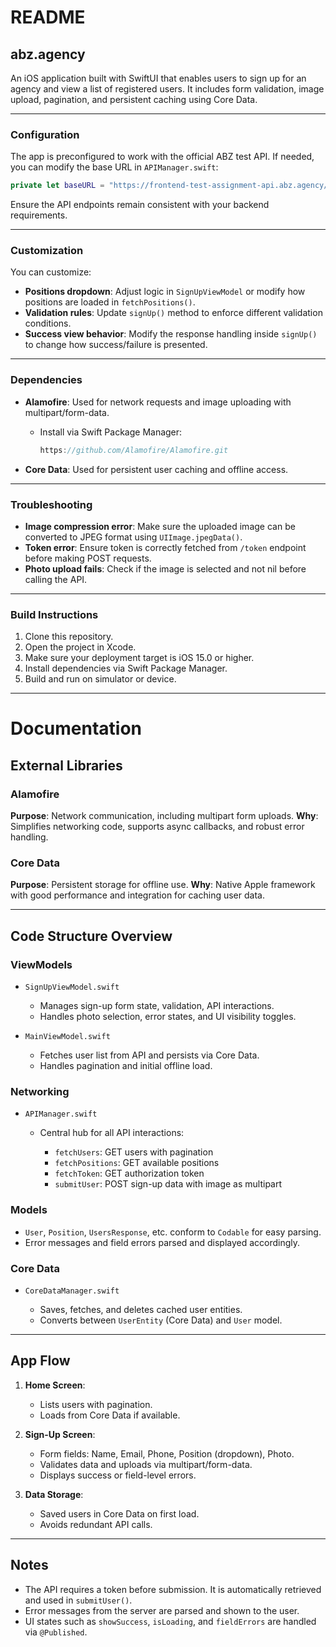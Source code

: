 # README

## abz.agency

An iOS application built with SwiftUI that enables users to sign up for an agency and view a list of registered users. It includes form validation, image upload, pagination, and persistent caching using Core Data.

---

### Configuration

The app is preconfigured to work with the official ABZ test API.
If needed, you can modify the base URL in `APIManager.swift`:

```swift
private let baseURL = "https://frontend-test-assignment-api.abz.agency/api/v1"
```

Ensure the API endpoints remain consistent with your backend requirements.

---

### Customization

You can customize:

* **Positions dropdown**: Adjust logic in `SignUpViewModel` or modify how positions are loaded in `fetchPositions()`.
* **Validation rules**: Update `signUp()` method to enforce different validation conditions.
* **Success view behavior**: Modify the response handling inside `signUp()` to change how success/failure is presented.

---

### Dependencies

* **Alamofire**: Used for network requests and image uploading with multipart/form-data.

  * Install via Swift Package Manager:

    ```swift
    https://github.com/Alamofire/Alamofire.git
    ```
* **Core Data**: Used for persistent user caching and offline access.

---

### Troubleshooting

* **Image compression error**: Make sure the uploaded image can be converted to JPEG format using `UIImage.jpegData()`.
* **Token error**: Ensure token is correctly fetched from `/token` endpoint before making POST requests.
* **Photo upload fails**: Check if the image is selected and not nil before calling the API.

---

### Build Instructions

1. Clone this repository.
2. Open the project in Xcode.
3. Make sure your deployment target is iOS 15.0 or higher.
4. Install dependencies via Swift Package Manager.
5. Build and run on simulator or device.

---

# Documentation

## External Libraries

### Alamofire

**Purpose**: Network communication, including multipart form uploads.
**Why**: Simplifies networking code, supports async callbacks, and robust error handling.

### Core Data

**Purpose**: Persistent storage for offline use.
**Why**: Native Apple framework with good performance and integration for caching user data.

---

## Code Structure Overview

### ViewModels

* `SignUpViewModel.swift`

  * Manages sign-up form state, validation, API interactions.
  * Handles photo selection, error states, and UI visibility toggles.
* `MainViewModel.swift`

  * Fetches user list from API and persists via Core Data.
  * Handles pagination and initial offline load.

### Networking

* `APIManager.swift`

  * Central hub for all API interactions:

    * `fetchUsers`: GET users with pagination
    * `fetchPositions`: GET available positions
    * `fetchToken`: GET authorization token
    * `submitUser`: POST sign-up data with image as multipart

### Models

* `User`, `Position`, `UsersResponse`, etc. conform to `Codable` for easy parsing.
* Error messages and field errors parsed and displayed accordingly.

### Core Data

* `CoreDataManager.swift`

  * Saves, fetches, and deletes cached user entities.
  * Converts between `UserEntity` (Core Data) and `User` model.

---

## App Flow

1. **Home Screen**:

   * Lists users with pagination.
   * Loads from Core Data if available.

2. **Sign-Up Screen**:

   * Form fields: Name, Email, Phone, Position (dropdown), Photo.
   * Validates data and uploads via multipart/form-data.
   * Displays success or field-level errors.

3. **Data Storage**:

   * Saved users in Core Data on first load.
   * Avoids redundant API calls.

---

## Notes

* The API requires a token before submission. It is automatically retrieved and used in `submitUser()`.
* Error messages from the server are parsed and shown to the user.
* UI states such as `showSuccess`, `isLoading`, and `fieldErrors` are handled via `@Published`.
